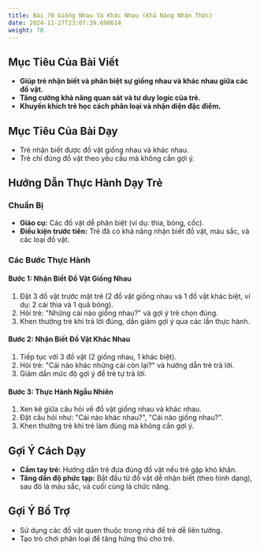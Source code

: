 ```yaml
---
title: Bài 70 Giống Nhau Và Khác Nhau (Khả Năng Nhận Thức)
date: 2024-11-27T23:07:39.698614
weight: 70
---
```


## Mục Tiêu Của Bài Viết
- **Giúp trẻ nhận biết và phân biệt sự giống nhau và khác nhau giữa các đồ vật.**
- **Tăng cường khả năng quan sát và tư duy logic của trẻ.**
- **Khuyến khích trẻ học cách phân loại và nhận diện đặc điểm.**

## Mục Tiêu Của Bài Dạy
- Trẻ nhận biết được đồ vật giống nhau và khác nhau.
- Trẻ chỉ đúng đồ vật theo yêu cầu mà không cần gợi ý.

## Hướng Dẫn Thực Hành Dạy Trẻ

### Chuẩn Bị
- **Giáo cụ:** Các đồ vật dễ phân biệt (ví dụ: thìa, bóng, cốc).
- **Điều kiện trước tiên:** Trẻ đã có khả năng nhận biết đồ vật, màu sắc, và các loại đồ vật.

### Các Bước Thực Hành
#### Bước 1: Nhận Biết Đồ Vật Giống Nhau
1. Đặt 3 đồ vật trước mặt trẻ (2 đồ vật giống nhau và 1 đồ vật khác biệt, ví dụ: 2 cái thìa và 1 quả bóng).
2. Hỏi trẻ: "Những cái nào giống nhau?" và gợi ý trẻ chọn đúng.
3. Khen thưởng trẻ khi trả lời đúng, dần giảm gợi ý qua các lần thực hành.

#### Bước 2: Nhận Biết Đồ Vật Khác Nhau
1. Tiếp tục với 3 đồ vật (2 giống nhau, 1 khác biệt).
2. Hỏi trẻ: "Cái nào khác những cái còn lại?" và hướng dẫn trẻ trả lời.
3. Giảm dần mức độ gợi ý để trẻ tự trả lời.

#### Bước 3: Thực Hành Ngẫu Nhiên
1. Xen kẽ giữa câu hỏi về đồ vật giống nhau và khác nhau.
2. Đặt câu hỏi như: "Cái nào khác nhau?", "Cái nào giống nhau?".
3. Khen thưởng trẻ khi trẻ làm đúng mà không cần gợi ý.

## Gợi Ý Cách Dạy
- **Cầm tay trẻ:** Hướng dẫn trẻ đưa đúng đồ vật nếu trẻ gặp khó khăn.
- **Tăng dần độ phức tạp:** Bắt đầu từ đồ vật dễ nhận biết (theo hình dạng), sau đó là màu sắc, và cuối cùng là chức năng.

## Gợi Ý Bổ Trợ
- Sử dụng các đồ vật quen thuộc trong nhà để trẻ dễ liên tưởng.
- Tạo trò chơi phân loại để tăng hứng thú cho trẻ.

